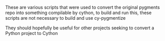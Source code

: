 These are various scripts that were used to convert the original 
pygments repo into something compilable by cython, to build and run 
this, these scripts are not necessary to build and use cy-pygmentize

They should hopefully be useful for other projects seeking to convert a 
Python project to Cython
